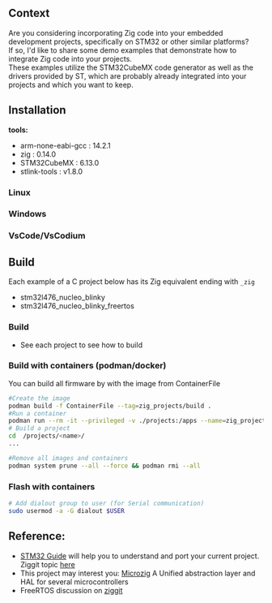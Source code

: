 ## Context

Are you considering incorporating Zig code into your embedded development projects, specifically on STM32 or other similar platforms?  
If so, I'd like to share some demo examples that demonstrate how to  integrate Zig code into your projects.  
These examples utilize the STM32CubeMX code generator as well as the drivers provided by ST, which are probably already integrated into your projects and which you want to keep.

## Installation

**tools:**

- arm-none-eabi-gcc : 14.2.1
- zig :  0.14.0
- STM32CubeMX : 6.13.0
- stlink-tools : v1.8.0

### Linux


### Windows


### VsCode/VsCodium

## Build

Each example of a C project below has its Zig equivalent ending with `_zig`

- stm32l476_nucleo_blinky
- stm32l476_nucleo_blinky_freertos


### Build

- See each project to see how to build

### Build with containers (podman/docker)

You can build all firmware by with the image from ContainerFile

```bash
#Create the image
podman build -f ContainerFile --tag=zig_projects/build .
#Run a container
podman run --rm -it --privileged -v ./projects:/apps --name=zig_projects zig_projects/build
# Build a project
cd  /projects/<name>/
...
```

```bash
#Remove all images and containers
podman system prune --all --force && podman rmi --all
```

### Flash with containers

```bash
# Add dialout group to user (for Serial communication)
sudo usermod -a -G dialout $USER
```

## Reference:

- [STM32 Guide](https://github.com/Sazerac4/stm32-zig-porting-guide/tree/main) will help you to understand and port your current project. Ziggit topic [here](https://ziggit.dev/t/stm32-porting-guide-first-pass/4414)
- This project may interest you: [Microzig](https://github.com/ZigEmbeddedGroup/microzig) A Unified abstraction layer and HAL for several microcontrollers
- FreeRTOS discussion on [ziggit](https://ziggit.dev/t/exploring-zig-on-stm32-with-freertos/4653)